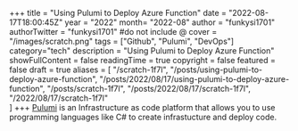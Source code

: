 +++
title = "Using Pulumi to Deploy Azure Function"
date = "2022-08-17T18:00:45Z"
year = "2022"
month= "2022-08"
author = "funkysi1701"
authorTwitter = "funkysi1701" #do not include @
cover = "/images/scratch.png"
tags = ["Github", "Pulumi", "DevOps"]
category="tech"
description =  "Using Pulumi to Deploy Azure Function"
showFullContent = false
readingTime = true
copyright = false
featured = false
draft = true
aliases = [
    "/scratch-1f7l",
    "/posts/using-pulumi-to-deploy-azure-function",
    "/posts/2022/08/17/using-pulumi-to-deploy-azure-function",
    "/posts/scratch-1f7l",
    "/posts/2022/08/17/scratch-1f7l",
    "/2022/08/17/scratch-1f7l"    
]
+++
[Pulumi](https://www.pulumi.com/docs/get-started/) is an Infrastructure as code platform that allows you to use programming languages like C# to create infrastucture and deploy code. 